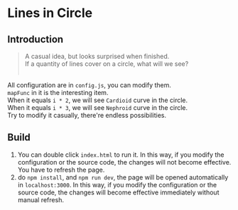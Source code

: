 # Lines in Circle

## Introduction
>A casual idea, but looks surprised when finished.<br>
If a quantity of lines cover on a circle, what will we see?<br><br>

All configuration are in `config.js`, you can modify them.<br>
`mapFunc` in it is the interesting item.<br>
When it equals `i * 2`, we will see `Cardioid` curve in the circle.<br>
When it equals `i * 3`, we will see `Nephroid` curve in the circle.<br>
Try to modify it casually, there're endless possibilities.<br>

## Build
1. You can double click `index.html` to run it. In this way, if you modify the configuration or the source code, the changes will not become effective. You have to refresh the page.
2. do `npm install`, and `npm run dev`, the page will be opened automatically in `localhost:3000`. In this way, if you modify the configuration or the source code, the changes will become effective immediately without manual refresh.
